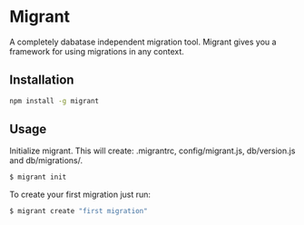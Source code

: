 # Migrant

A completely dabatase independent migration tool. Migrant gives you a
framework for using migrations in any context.

## Installation

```bash
npm install -g migrant
```

## Usage

Initialize migrant. This will create: .migrantrc, config/migrant.js,
db/version.js and db/migrations/.

```bash
$ migrant init
```

To create your first migration just run:

```bash
$ migrant create "first migration"
```
